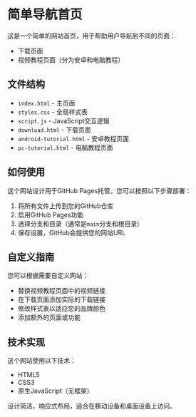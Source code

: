 # 简单导航首页

这是一个简单的网站首页，用于帮助用户导航到不同的页面：
- 下载页面
- 视频教程页面（分为安卓和电脑教程）

## 文件结构

- `index.html` - 主页面
- `styles.css` - 全局样式表
- `script.js` - JavaScript交互逻辑
- `download.html` - 下载页面
- `android-tutorial.html` - 安卓教程页面
- `pc-tutorial.html` - 电脑教程页面

## 如何使用

这个网站设计用于GitHub Pages托管。您可以按照以下步骤部署：

1. 将所有文件上传到您的GitHub仓库
2. 启用GitHub Pages功能
3. 选择分支和目录（通常是`main`分支和根目录）
4. 保存设置，GitHub会提供您的网站URL

## 自定义指南

您可以根据需要自定义网站：

- 替换视频教程页面中的视频链接
- 在下载页面添加实际的下载链接
- 修改样式表以适应您的品牌颜色
- 添加额外的页面或功能

## 技术实现

这个网站使用以下技术：
- HTML5
- CSS3
- 原生JavaScript（无框架）

设计简洁，响应式布局，适合在移动设备和桌面设备上访问。 